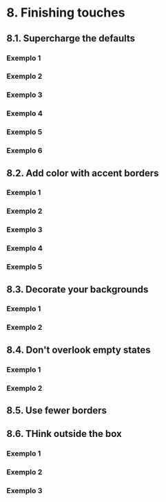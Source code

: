 # 8. Finishing touches
## 8.1. Supercharge the defaults
### Exemplo 1
### Exemplo 2
### Exemplo 3
### Exemplo 4
### Exemplo 5
### Exemplo 6
## 8.2. Add color with accent borders
### Exemplo 1
### Exemplo 2
### Exemplo 3
### Exemplo 4
### Exemplo 5
## 8.3. Decorate your backgrounds
### Exemplo 1
### Exemplo 2
## 8.4. Don't overlook empty states
### Exemplo 1
### Exemplo 2
## 8.5. Use fewer borders
## 8.6. THink outside the box
### Exemplo 1
### Exemplo 2
### Exemplo 3
